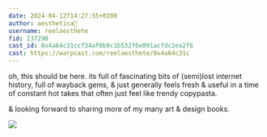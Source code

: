 ```yaml
---
date: 2024-04-12T14:27:55+0200
author: aesthetica🎩
username: reelaesthete
fid: 237290
cast_id: 0x4a64c31ccf34af0b9c1b532f6e091acfdc2ea2f6
cast: https://warpcast.com/reelaesthete/0x4a64c31c
---
```

oh, this should be here. its full of fascinating bits of (semi)lost internet history, full of wayback gems, & just generally feels fresh & useful in a time of constant hot takes that often just feel like trendy copypasta.   
  
& looking forward to sharing more of my many art & design books.  

![](https://imagedelivery.net/BXluQx4ige9GuW0Ia56BHw/760c681a-efa3-44b1-7219-66ef966a8d00/original)
